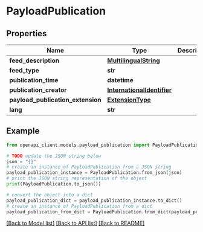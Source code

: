 # PayloadPublication


## Properties

Name | Type | Description | Notes
------------ | ------------- | ------------- | -------------
**feed_description** | [**MultilingualString**](MultilingualString.md) |  | [optional] 
**feed_type** | **str** |  | [optional] 
**publication_time** | **datetime** |  | 
**publication_creator** | [**InternationalIdentifier**](InternationalIdentifier.md) |  | 
**payload_publication_extension** | [**ExtensionType**](ExtensionType.md) |  | [optional] 
**lang** | **str** |  | [optional] 

## Example

```python
from openapi_client.models.payload_publication import PayloadPublication

# TODO update the JSON string below
json = "{}"
# create an instance of PayloadPublication from a JSON string
payload_publication_instance = PayloadPublication.from_json(json)
# print the JSON string representation of the object
print(PayloadPublication.to_json())

# convert the object into a dict
payload_publication_dict = payload_publication_instance.to_dict()
# create an instance of PayloadPublication from a dict
payload_publication_from_dict = PayloadPublication.from_dict(payload_publication_dict)
```
[[Back to Model list]](../README.md#documentation-for-models) [[Back to API list]](../README.md#documentation-for-api-endpoints) [[Back to README]](../README.md)


